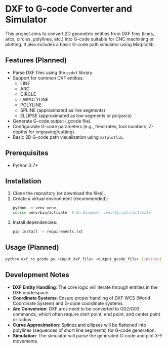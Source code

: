 # DXF to G-code Converter and Simulator

This project aims to convert 2D geometric entities from DXF files (lines, arcs, circles, polylines, etc.) into G-code suitable for CNC machining or plotting.
It also includes a basic G-code path simulator using Matplotlib.

## Features (Planned)

- Parse DXF files using the `ezdxf` library.
- Support for common DXF entities:
  - LINE
  - ARC
  - CIRCLE
  - LWPOLYLINE
  - POLYLINE
  - SPLINE (approximated as line segments)
  - ELLIPSE (approximated as line segments or polyarcs)
- Generate G-code output (.gcode file).
- Configurable G-code parameters (e.g., feed rates, tool numbers, Z-depths for engraving/cutting).
- Basic 2D G-code path visualization using `matplotlib`.

## Prerequisites

- Python 3.7+

## Installation

1. Clone the repository (or download the files).
2. Create a virtual environment (recommended):
   ```bash
   python -m venv venv
   source venv/bin/activate  # On Windows: venv\Scripts\activate
   ```
3. Install dependencies:
   ```bash
   pip install -r requirements.txt
   ```

## Usage (Planned)

```bash
python dxf_to_gcode.py <input_dxf_file> <output_gcode_file> [options]
```

## Development Notes

- **DXF Entity Handling**: The core logic will iterate through entities in the DXF modelspace.
- **Coordinate Systems**: Ensure proper handling of DXF WCS (World Coordinate System) and G-code coordinate systems.
- **Arc Conversion**: DXF arcs need to be converted to G02/G03 commands, which often require start point, end point, and center point or radius.
- **Curve Approximation**: Splines and ellipses will be flattened into polylines (sequences of short line segments) for G-code generation.
- **Simulation**: The simulator will parse the generated G-code and plot X-Y movements.
